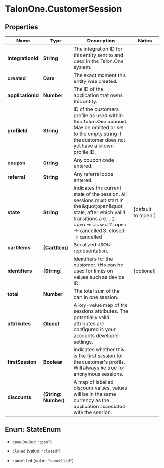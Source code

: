 # TalonOne.CustomerSession

## Properties

Name | Type | Description | Notes
------------ | ------------- | ------------- | -------------
**integrationId** | **String** | The integration ID for this entity sent to and used in the Talon.One system. | 
**created** | **Date** | The exact moment this entity was created. | 
**applicationId** | **Number** | The ID of the application that owns this entity. | 
**profileId** | **String** | ID of the customers profile as used within this Talon.One account. May be omitted or set to the empty string if the customer does not yet have a known profile ID. | 
**coupon** | **String** | Any coupon code entered. | 
**referral** | **String** | Any referral code entered. | 
**state** | **String** | Indicates the current state of the session. All sessions must start in the \&quot;open\&quot; state, after which valid transitions are...  1. open -&gt; closed 2. open -&gt; cancelled 3. closed -&gt; cancelled  | [default to &#39;open&#39;]
**cartItems** | [**[CartItem]**](CartItem.md) | Serialized JSON representation. | 
**identifiers** | **[String]** | Identifiers for the customer, this can be used for limits on values such as device ID. | [optional] 
**total** | **Number** | The total sum of the cart in one session. | 
**attributes** | [**Object**](.md) | A key-value map of the sessions attributes. The potentially valid attributes are configured in your accounts developer settings.  | 
**firstSession** | **Boolean** | Indicates whether this is the first session for the customer&#39;s profile. Will always be true for anonymous sessions. | 
**discounts** | **{String: Number}** | A map of labelled discount values, values will be in the same currency as the application associated with the session. | 



## Enum: StateEnum


* `open` (value: `"open"`)

* `closed` (value: `"closed"`)

* `cancelled` (value: `"cancelled"`)




